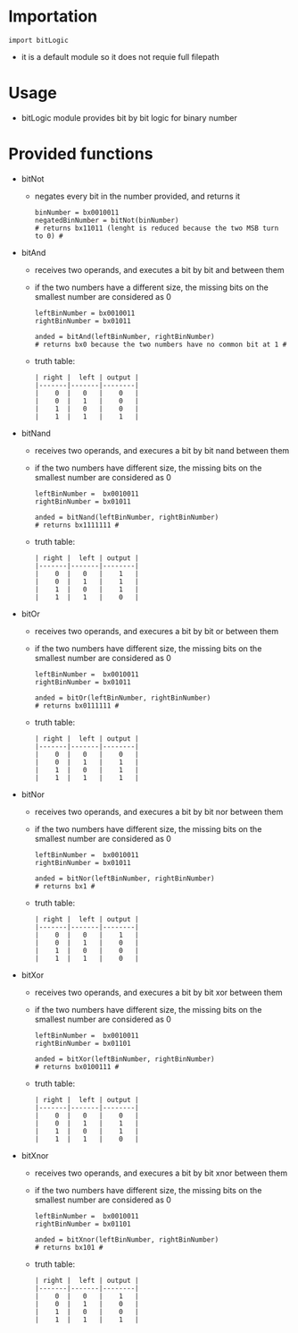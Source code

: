# Importation


    import bitLogic
            

- it is a default module so it does not requie full filepath

# Usage
- bitLogic module provides bit by bit logic for binary number

# Provided functions
- bitNot
	- negates every bit in the number provided, and returns it

          binNumber = bx0010011
          negatedBinNumber = bitNot(binNumber)
          # returns bx11011 (lenght is reduced because the two MSB turn to 0) #

- bitAnd
	- receives two operands, and executes a bit by bit and between them
	- if the two numbers have a different size, the missing bits on the smallest number are considered as 0

          leftBinNumber = bx0010011
          rightBinNumber = bx01011

          anded = bitAnd(leftBinNumber, rightBinNumber)
          # returns bx0 because the two numbers have no common bit at 1 #
	
	- truth table:


          | right |  left | output |
          |-------|-------|--------|
          |    0  |   0   |    0   |
          |    0  |   1   |    0   |
          |    1  |   0   |    0   |
          |    1  |   1   |    1   |

- bitNand
	- receives two operands, and execures a bit by bit nand between them
	- if the two numbers have different size, the missing bits on the smallest number are considered as 0

          leftBinNumber =  bx0010011
          rightBinNumber = bx01011

          anded = bitNand(leftBinNumber, rightBinNumber)
          # returns bx1111111 #
	
	- truth table:

          | right |  left | output |
          |-------|-------|--------|
          |    0  |   0   |    1   |
          |    0  |   1   |    1   |
          |    1  |   0   |    1   |
          |    1  |   1   |    0   |
- bitOr
	- receives two operands, and execures a bit by bit or between them
	- if the two numbers have different size, the missing bits on the smallest number are considered as 0

          leftBinNumber =  bx0010011
          rightBinNumber = bx01011

          anded = bitOr(leftBinNumber, rightBinNumber)
          # returns bx0111111 #
	
	- truth table:


          | right |  left | output |
          |-------|-------|--------|
          |    0  |   0   |    0   |
          |    0  |   1   |    1   |
          |    1  |   0   |    1   |
          |    1  |   1   |    1   |
- bitNor
	- receives two operands, and execures a bit by bit nor between them
	- if the two numbers have different size, the missing bits on the smallest number are considered as 0

          leftBinNumber =  bx0010011
          rightBinNumber = bx01011

          anded = bitNor(leftBinNumber, rightBinNumber)
          # returns bx1 #

	- truth table:

          | right |  left | output |
          |-------|-------|--------|
          |    0  |   0   |    1   |
          |    0  |   1   |    0   |
          |    1  |   0   |    0   |
          |    1  |   1   |    0   |
- bitXor
	- receives two operands, and execures a bit by bit xor between them
	- if the two numbers have different size, the missing bits on the smallest number are considered as 0

          leftBinNumber =  bx0010011
          rightBinNumber = bx01101

          anded = bitXor(leftBinNumber, rightBinNumber)
          # returns bx0100111 #

	- truth table:
	
          | right |  left | output |
          |-------|-------|--------|
          |    0  |   0   |    0   |
          |    0  |   1   |    1   |
          |    1  |   0   |    1   |
          |    1  |   1   |    0   |
- bitXnor
	- receives two operands, and execures a bit by bit xnor between them
	- if the two numbers have different size, the missing bits on the smallest number are considered as 0

          leftBinNumber =  bx0010011
          rightBinNumber = bx01101

          anded = bitXnor(leftBinNumber, rightBinNumber)
          # returns bx101 #

	- truth table:

          | right |  left | output |
          |-------|-------|--------|
          |    0  |   0   |    1   |
          |    0  |   1   |    0   |
          |    1  |   0   |    0   |
          |    1  |   1   |    1   |
